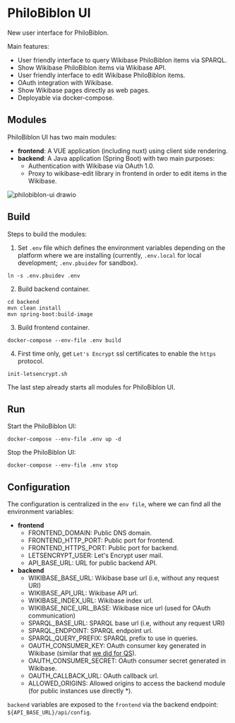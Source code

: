 # PhiloBiblon UI

New user interface for PhiloBiblon.

Main features:
 - User friendly interface to query Wikibase PhiloBiblon items via SPARQL.
 - Show Wikibase PhiloBiblon items via Wikibase API.
 - User friendly interface to edit Wikibase PhiloBiblon items.
 - OAuth integration with Wikibase.
 - Show Wikibase pages directly as web pages.
 - Deployable via docker-compose.

## Modules

PhiloBiblon UI has two main modules:
  - __frontend__: A VUE application (including nuxt) using client side rendering.
  - __backend__: A Java application (Spring Boot) with two main purposes:
    - Authentication with Wikibase via OAuth 1.0.
    - Proxy to wikibase-edit library in frontend in order to edit items in the Wikibase.

![philobiblon-ui drawio](https://github.com/faulhaber/PhiloBiblon/assets/13070879/6f08b49c-ed99-4145-b01f-b9663b93278d)

## Build

Steps to build the modules:

1. Set `.env` file which defines the environment variables depending on the platform where we are installing (currently, `.env.local` for local development; `.env.pbuidev` for sandbox).
```
ln -s .env.pbuidev .env
```  
2. Build backend container.
```
cd backend
mvn clean install
mvn spring-boot:build-image
```  
3. Build frontend container.
```
docker-compose --env-file .env build
```  
4. First time only, get `Let's Encrypt` ssl certificates to enable the `https` protocol.
```
init-letsencrypt.sh
```

The last step already starts all modules for PhiloBiblon UI.

## Run

Start the PhiloBiblon UI:

```
docker-compose --env-file .env up -d
```

Stop the PhiloBiblon UI:

```
docker-compose --env-file .env stop
```

## Configuration

The configuration is centralized in the `env file`, where we can find all the environment variables:
- __frontend__
  - FRONTEND_DOMAIN: Public DNS domain.
  - FRONTEND_HTTP_PORT: Public port for frontend.
  - FRONTEND_HTTPS_PORT: Public port for backend.
  - LETSENCRYPT_USER: Let's Encrypt user mail.
  - API_BASE_URL: URL for public backend API.
- __backend__
  - WIKIBASE_BASE_URL: Wikibase base url (i.e, without any request URI)
  - WIKIBASE_API_URL: Wikibase API url.
  - WIKIBASE_INDEX_URL: Wikibase index url.
  - WIKIBASE_NICE_URL_BASE: Wikibase nice url (used for OAuth communication)
  - SPARQL_BASE_URL: SPARQL base url (i.e, without any request URI)
  - SPARQL_ENDPOINT: SPARQL endpoint url.
  - SPARQL_QUERY_PREFIX: SPARQL prefix to use in queries.
  - OAUTH_CONSUMER_KEY: OAuth consumer key generated in Wikibase (similar that [we did for QS](https://github.com/PhiloBiblon/philobiblon-to-wikibase/blob/master/philobiblon-sandbox/pbuidev/qs/README.md)).
  - OAUTH_CONSUMER_SECRET: OAuth consumer secret generated in Wikibase.
  - OAUTH_CALLBACK_URL: OAuth callback url.
  - ALLOWED_ORIGINS: Allowed origins to access the backend module (for public instances use directly *).

`backend` variables are exposed to the `frontend` via the backend endpoint: `${API_BASE_URL}/api/config`.
